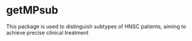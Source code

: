 # getMPsub
This package is used to distinguish subtypes of HNSC patients, aiming to achieve precise clinical treatment
